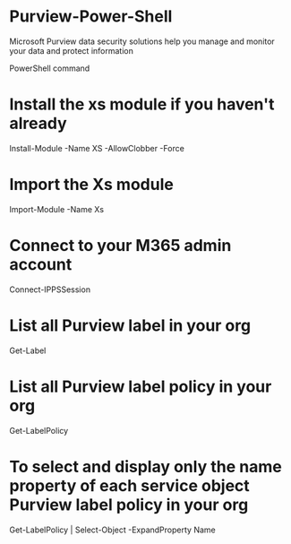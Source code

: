 # Purview-Power-Shell
Microsoft Purview data security solutions help you manage and monitor your data and protect information

PowerShell command 

# Install the xs module if you haven't already
Install-Module -Name XS -AllowClobber -Force

# Import the Xs module
Import-Module -Name Xs

# Connect to your M365 admin account
Connect-IPPSSession

# List all Purview label in your org
Get-Label

# List all Purview label policy in your org
Get-LabelPolicy

# To select and display only the name property of each service object Purview label policy in your org
Get-LabelPolicy | Select-Object -ExpandProperty Name
